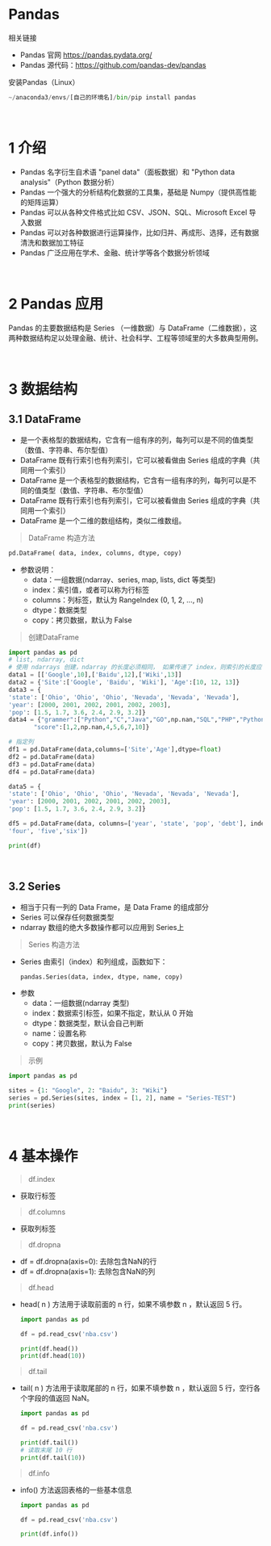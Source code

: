 &emsp;
# Pandas 


相关链接
- Pandas 官网 https://pandas.pydata.org/
- Pandas 源代码：https://github.com/pandas-dev/pandas

安装Pandas（Linux）
```python
~/anaconda3/envs/[自己的环境名]/bin/pip install pandas
```

&emsp;
# 1 介绍
- Pandas 名字衍生自术语 "panel data"（面板数据）和 "Python data analysis"（Python 数据分析）
- Pandas 一个强大的分析结构化数据的工具集，基础是 Numpy（提供高性能的矩阵运算）
- Pandas 可以从各种文件格式比如 CSV、JSON、SQL、Microsoft Excel 导入数据
- Pandas 可以对各种数据进行运算操作，比如归并、再成形、选择，还有数据清洗和数据加工特征
- Pandas 广泛应用在学术、金融、统计学等各个数据分析领域

&emsp;
# 2 Pandas 应用
Pandas 的主要数据结构是 Series （一维数据）与 DataFrame（二维数据），这两种数据结构足以处理金融、统计、社会科学、工程等领域里的大多数典型用例。

&emsp;
# 3 数据结构
## 3.1 DataFrame
- 是一个表格型的数据结构，它含有一组有序的列，每列可以是不同的值类型（数值、字符串、布尔型值）
- DataFrame 既有行索引也有列索引，它可以被看做由 Series 组成的字典（共同用一个索引）
- DataFrame 是一个表格型的数据结构，它含有一组有序的列，每列可以是不同的值类型（数值、字符串、布尔型值）
- DataFrame 既有行索引也有列索引，它可以被看做由 Series 组成的字典（共同用一个索引）
- DataFrame 是一个二维的数组结构，类似二维数组。



>DataFrame 构造方法
```py
pd.DataFrame( data, index, columns, dtype, copy)
```
- 参数说明：
    - data：一组数据(ndarray、series, map, lists, dict 等类型)
    - index：索引值，或者可以称为行标签
    - columns：列标签，默认为 RangeIndex (0, 1, 2, …, n) 
    - dtype：数据类型
    - copy：拷贝数据，默认为 False

>创建DataFrame

```py
import pandas as pd
# list, ndarray, dict
# 使用 ndarrays 创建，ndarray 的长度必须相同， 如果传递了 index，则索引的长度应等于数组的长度。如果没有传递索引，则默认情况下，索引将是range(n)，其中n是数组长度。
data1 = [['Google',10],['Baidu',12],['Wiki',13]]
data2 = {'Site':['Google', 'Baidu', 'Wiki'], 'Age':[10, 12, 13]}
data3 = {
'state': ['Ohio', 'Ohio', 'Ohio', 'Nevada', 'Nevada', 'Nevada'],
'year': [2000, 2001, 2002, 2001, 2002, 2003],
'pop': [1.5, 1.7, 3.6, 2.4, 2.9, 3.2]}
data4 = {"grammer":["Python","C","Java","GO",np.nan,"SQL","PHP","Python"],
       "score":[1,2,np.nan,4,5,6,7,10]}

# 指定列
df1 = pd.DataFrame(data,columns=['Site','Age'],dtype=float)
df2 = pd.DataFrame(data)
df3 = pd.DataFrame(data)
df4 = pd.DataFrame(data)

data5 = {
'state': ['Ohio', 'Ohio', 'Ohio', 'Nevada', 'Nevada', 'Nevada'],
'year': [2000, 2001, 2002, 2001, 2002, 2003],
'pop': [1.5, 1.7, 3.6, 2.4, 2.9, 3.2]}

df5 = pd.DataFrame(data, columns=['year', 'state', 'pop', 'debt'], index=['one', 'two', 'three',
'four', 'five','six'])

print(df)
```


&emsp;
## 3.2 Series
- 相当于只有一列的 Data Frame，是 Data Frame 的组成部分
- Series 可以保存任何数据类型
- ndarray 数组的绝大多数操作都可以应用到 Series上

>Series 构造方法
- Series 由索引（index）和列组成，函数如下：
  ```python
  pandas.Series(data, index, dtype, name, copy)
  ```
- 参数
  - data：一组数据(ndarray 类型)
  - index：数据索引标签，如果不指定，默认从 0 开始
  - dtype：数据类型，默认会自己判断
  - name：设置名称
  - copy：拷贝数据，默认为 False

>示例
```python
import pandas as pd

sites = {1: "Google", 2: "Baidu", 3: "Wiki"}
series = pd.Series(sites, index = [1, 2], name = "Series-TEST")
print(series)
```

&emsp;
# 4 基本操作

>df.index
- 获取行标签
>df.columns
- 获取列标签
>df.dropna
- df = df.dropna(axis=0): 去除包含NaN的行
- df = df.dropna(axis=1): 去除包含NaN的列

>df.head
- head( n ) 方法用于读取前面的 n 行，如果不填参数 n ，默认返回 5 行。
  ```py
  import pandas as pd

  df = pd.read_csv('nba.csv')

  print(df.head())
  print(df.head(10))
  ```

>df.tail
- tail( n ) 方法用于读取尾部的 n 行，如果不填参数 n ，默认返回 5 行，空行各个字段的值返回 NaN。

  ```python
  import pandas as pd

  df = pd.read_csv('nba.csv')

  print(df.tail())
  # 读取末尾 10 行
  print(df.tail(10))
  ```

>df.info
- info() 方法返回表格的一些基本信息
  ```python
  import pandas as pd

  df = pd.read_csv('nba.csv')

  print(df.info())
  ```